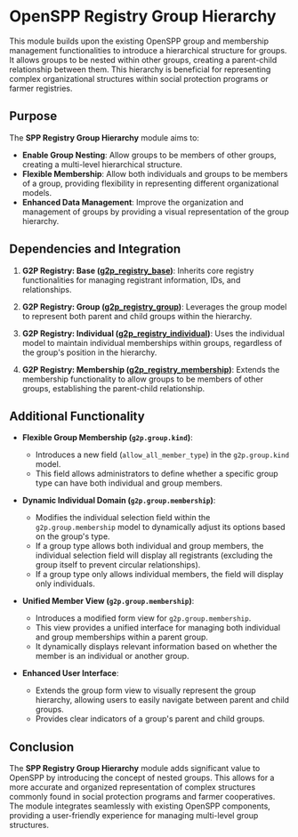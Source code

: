 # OpenSPP Registry Group Hierarchy

This module builds upon the existing OpenSPP group and membership management functionalities to introduce a hierarchical structure for groups. It allows groups to be nested within other groups, creating a parent-child relationship between them.  This hierarchy is beneficial for representing complex organizational structures within social protection programs or farmer registries. 

## Purpose

The **SPP Registry Group Hierarchy** module aims to:

* **Enable Group Nesting**: Allow groups to be members of other groups, creating a multi-level hierarchical structure.
* **Flexible Membership**:  Allow both individuals and groups to be members of a group, providing flexibility in representing different organizational models.
* **Enhanced Data Management**: Improve the organization and management of groups by providing a visual representation of the group hierarchy. 

## Dependencies and Integration

1. **G2P Registry: Base ([g2p_registry_base](g2p_registry_base))**: Inherits core registry functionalities for managing registrant information, IDs, and relationships. 

2. **G2P Registry: Group ([g2p_registry_group](g2p_registry_group))**: Leverages the group model to represent both parent and child groups within the hierarchy. 

3. **G2P Registry: Individual ([g2p_registry_individual](g2p_registry_individual))**: Uses the individual model to maintain individual memberships within groups, regardless of the group's position in the hierarchy. 

4. **G2P Registry: Membership ([g2p_registry_membership](g2p_registry_membership))**:  Extends the membership functionality to allow groups to be members of other groups, establishing the parent-child relationship.

## Additional Functionality 

* **Flexible Group Membership (`g2p.group.kind`)**:
    * Introduces a new field (`allow_all_member_type`) in the `g2p.group.kind` model.
    * This field allows administrators to define whether a specific group type can have both individual and group members.

* **Dynamic Individual Domain (`g2p.group.membership`)**:
    * Modifies the individual selection field within the `g2p.group.membership` model to dynamically adjust its options based on the group's type.
    * If a group type allows both individual and group members, the individual selection field will display all registrants (excluding the group itself to prevent circular relationships).
    * If a group type only allows individual members, the field will display only individuals.

* **Unified Member View (`g2p.group.membership`)**:
    * Introduces a modified form view for `g2p.group.membership`.
    * This view provides a unified interface for managing both individual and group memberships within a parent group.
    * It dynamically displays relevant information based on whether the member is an individual or another group.

* **Enhanced User Interface**:
    * Extends the group form view to visually represent the group hierarchy, allowing users to easily navigate between parent and child groups.
    * Provides clear indicators of a group's parent and child groups.

## Conclusion

The **SPP Registry Group Hierarchy** module adds significant value to OpenSPP by introducing the concept of nested groups. This allows for a more accurate and organized representation of complex structures commonly found in social protection programs and farmer cooperatives.  The module integrates seamlessly with existing OpenSPP components, providing a user-friendly experience for managing multi-level group structures. 
